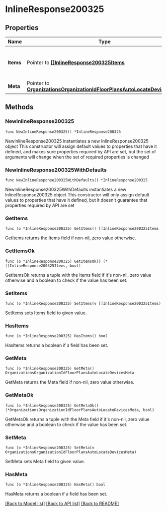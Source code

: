 # InlineResponse200325

## Properties

Name | Type | Description | Notes
------------ | ------------- | ------------- | -------------
**Items** | Pointer to [**[]InlineResponse200325Items**](InlineResponse200325Items.md) | Wireless LAN controller connectivity information | [optional] 
**Meta** | Pointer to [**OrganizationsOrganizationIdFloorPlansAutoLocateDevicesMeta**](OrganizationsOrganizationIdFloorPlansAutoLocateDevicesMeta.md) |  | [optional] 

## Methods

### NewInlineResponse200325

`func NewInlineResponse200325() *InlineResponse200325`

NewInlineResponse200325 instantiates a new InlineResponse200325 object
This constructor will assign default values to properties that have it defined,
and makes sure properties required by API are set, but the set of arguments
will change when the set of required properties is changed

### NewInlineResponse200325WithDefaults

`func NewInlineResponse200325WithDefaults() *InlineResponse200325`

NewInlineResponse200325WithDefaults instantiates a new InlineResponse200325 object
This constructor will only assign default values to properties that have it defined,
but it doesn't guarantee that properties required by API are set

### GetItems

`func (o *InlineResponse200325) GetItems() []InlineResponse200325Items`

GetItems returns the Items field if non-nil, zero value otherwise.

### GetItemsOk

`func (o *InlineResponse200325) GetItemsOk() (*[]InlineResponse200325Items, bool)`

GetItemsOk returns a tuple with the Items field if it's non-nil, zero value otherwise
and a boolean to check if the value has been set.

### SetItems

`func (o *InlineResponse200325) SetItems(v []InlineResponse200325Items)`

SetItems sets Items field to given value.

### HasItems

`func (o *InlineResponse200325) HasItems() bool`

HasItems returns a boolean if a field has been set.

### GetMeta

`func (o *InlineResponse200325) GetMeta() OrganizationsOrganizationIdFloorPlansAutoLocateDevicesMeta`

GetMeta returns the Meta field if non-nil, zero value otherwise.

### GetMetaOk

`func (o *InlineResponse200325) GetMetaOk() (*OrganizationsOrganizationIdFloorPlansAutoLocateDevicesMeta, bool)`

GetMetaOk returns a tuple with the Meta field if it's non-nil, zero value otherwise
and a boolean to check if the value has been set.

### SetMeta

`func (o *InlineResponse200325) SetMeta(v OrganizationsOrganizationIdFloorPlansAutoLocateDevicesMeta)`

SetMeta sets Meta field to given value.

### HasMeta

`func (o *InlineResponse200325) HasMeta() bool`

HasMeta returns a boolean if a field has been set.


[[Back to Model list]](../README.md#documentation-for-models) [[Back to API list]](../README.md#documentation-for-api-endpoints) [[Back to README]](../README.md)


